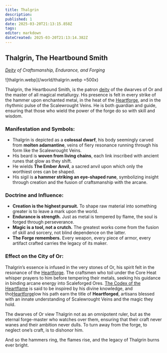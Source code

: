```yaml
---
title: Thalgrin
description: 
published: 1
date: 2025-03-20T21:13:15.858Z
tags: 
editor: markdown
dateCreated: 2025-03-20T21:13:14.382Z
---
```


## **Thalgrin, The Heartbound Smith**  
*[Deity](/structure/mechanic/deity) of Craftsmanship, Endurance, and Forging*  

![thalgrin.webp](/world/thalgrin.webp =500x)

Thalgrin, the Heartbound Smith, is the patron [deity](/structure/mechanic/deity) of the dwarves of Or and the master of all magical metallurgy. His presence is felt in every strike of the hammer upon enchanted metal, in the heat of the [Heartforge](/location/settlement/city/or/heartforge), and in the rhythmic pulse of the Scalewrought Veins. He is both guardian and guide, ensuring that those who wield the power of the forge do so with skill and wisdom.

### **Manifestation and Symbols:**  
- Thalgrin is depicted as a **colossal dwarf**, his body seemingly carved from **molten adamantine**, veins of fiery resonance running through his form like the Scalewrought Veins.  
- His beard is **woven from living chains**, each link inscribed with ancient runes that glow as they shift.  
- He wields **The Ember Anvil**, a sacred anvil upon which only the worthiest ores can be shaped.  
- His sigil is **a hammer striking an eye-shaped rune**, symbolizing insight through creation and the fusion of craftsmanship with the arcane.  

### **Doctrine and Influence:**  
- **Creation is the highest pursuit.** To shape raw material into something greater is to leave a mark upon the world.  
- **Endurance is strength.** Just as metal is tempered by flame, the soul is forged through perseverance.  
- **Magic is a tool, not a crutch.** The greatest works come from the fusion of skill and sorcery, not blind dependence on the latter.  
- **The Forge remembers.** Every weapon, every piece of armor, every artifact crafted carries the legacy of its maker.  

### **Effect on the City of Or:**  
Thalgrin’s essence is infused in the very stones of Or, his spirit felt in the resonance of the [Heartforge](/location/settlement/city/or/heartforge). The craftsmen who toil under the Core Heat whisper prayers to him before tempering their metals, seeking his guidance in binding arcane energy into Scaleforged Ores. [The Codex of the Heartflame](/location/settlement/city/or/the-codex-of-the-heartflame) is said to be inspired by his divine knowledge, and tho[Heartforge](/location/settlement/city/or/heartforge)low his path earn the title of **Heartforged**, artisans blessed with an innate understanding of Scalewrought Veins and the magic they hold.  

The dwarves of Or view Thalgrin not as an omnipotent ruler, but as the eternal forge-master who watches over them, ensuring that their craft never wanes and their ambition never dulls. To turn away from the forge, to neglect one’s craft, is to dishonor him.  

And so the hammers ring, the flames rise, and the legacy of Thalgrin burns ever bright.
